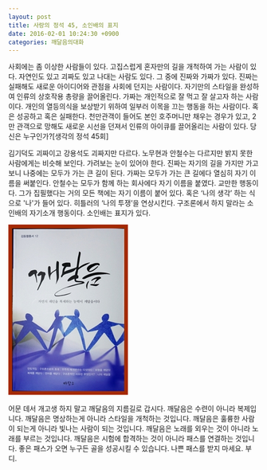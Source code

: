 ```yaml
---
layout: post
title: 사랑의 정석 45, 소인배의 표지
date: 2016-02-01 10:24:30 +0900
categories: 깨달음의대화
---
```

사회에는 좀 이상한 사람들이 있다. 고집스럽게 혼자만의 길을 개척하여 가는 사람이 있다. 자연인도 있고 괴짜도 있고 나대는 사람도 있다. 그 중에 진짜와 가짜가 있다. 진짜는 실패해도 새로운 아이디어와 관점을 사회에 던지는 사람이다. 자기만의 스타일을 완성하여 인류의 상호작용 총량을 끌어올린다. 가짜는 개인적으로 잘 먹고 잘 살고자 하는 사람이다. 개인의 열등의식을 보상받기 위하여 일부러 이목을 끄는 행동을 하는 사람이다. 혹은 성공하고 혹은 실패한다. 천만관객이 들어도 본인 호주머니만 채우는 경우가 있고, 2만 관객으로 망해도 새로운 시선을 던져서 인류의 아이큐를 끌어올리는 사람이 있다. 당신은 누구인가?[생각의 정석 45회] 

  


김기덕도 괴짜이고 강용석도 괴짜지만 다르다. 노무현과 안철수는 다르지만 밝지 못한 사람에게는 비슷해 보인다. 가려보는 눈이 있어야 한다. 진짜는 자기의 길을 가지만 가고보니 나중에는 모두가 가는 큰 길이 된다. 가짜는 모두가 가는 큰 길에다 열심히 자기 이름을 써붙인다. 안철수는 모두가 함께 하는 회사에다 자기 이름을 붙였다. 교만한 행동이다. 그가 집필했다는 거의 모든 책에는 자기 이름이 붙어 있다. 혹은 ‘나의 생각’ 하는 식으로 '나'가 들어 있다. 히틀러의 ‘나의 투쟁’을 연상시킨다. 구조론에서 하지 말라는 소인배의 자기소개 행동이다. 소인배는 표지가 있다. 

  


  


  



<img src="files/attach/images/198/982/668/aDSC01523.JPG" alt="aDSC01523.JPG" width="240" height="342" />   


  


어문 데서 개고생 하지 말고 깨달음의 지름길로 갑시다. 깨달음은 수련이 아니라 복제입니다. 깨달음은 명상하는게 아니라 스타일을 개척하는 것입니다. 깨달음은 훌륭한 사람이 되는게 아니라 빛나는 사람이 되는 것입니다. 깨달음은 노래를 외우는 것이 아니라 노래를 부르는 것입니다. 깨달음은 시험에 합격하는 것이 아니라 패스를 연결하는 것입니다. 좋은 패스가 오면 누구든 골을 성공시킬 수 있습니다. 나쁜 패스를 받지 마세요. 부디.